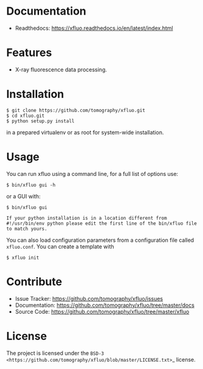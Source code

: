 Documentation
=============

* Readthedocs: https://xfluo.readthedocs.io/en/latest/index.html



Features
========

* X-ray fluorescence data processing.



Installation
============
   
    $ git clone https://github.com/tomography/xfluo.git
    $ cd xfluo.git
    $ python setup.py install

in a prepared virtualenv or as root for system-wide installation.


Usage
=====

You can run xfluo using a command line, for a full list of options use: 

    $ bin/xfluo gui -h

or a GUI with:

    $ bin/xfluo gui

```
If your python installation is in a location different from #!/usr/bin/env python please edit the first line of the bin/xfluo file to match yours.
```

You can also load configuration parameters from a configuration file called
`xfluo.conf`. You can create a template with

    $ xfluo init

 
Contribute
==========

* Issue Tracker: https://github.com/tomography/xfluo/issues
* Documentation: https://github.com/tomography/xfluo/tree/master/docs
* Source Code: https://github.com/tomography/xfluo/tree/master/xfluo

License
=======

The project is licensed under the 
`BSD-3 <https://github.com/tomography/xfluo/blob/master/LICENSE.txt>`_ license.
